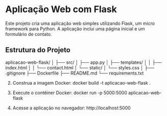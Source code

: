 # Aplicação Web com Flask

Este projeto cria uma aplicação web simples utilizando Flask, um micro framework para Python. A aplicação inclui uma página inicial e um formulário de contato.

## Estrutura do Projeto

aplicacao-web-flask/
│
├── src/
│   ├── app.py
│   ├── templates/
│   │   ├── index.html
│   │   └── contact.html
│   └── static/
│       └── styles.css
│
├── .gitignore
├── Dockerfile
├── README.md
└── requirements.txt

2.  Construa a imagem Docker:
    docker build -t aplicacao-web-flask .

3.  Execute o contêiner Docker:
    docker run -p 5000:5000 aplicacao-web-flask

4.  Acesse a aplicação no navegador:
    http://localhost:5000